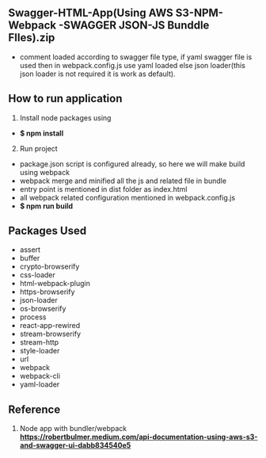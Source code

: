 ## Swagger-HTML-App(Using AWS S3-NPM-Webpack -SWAGGER JSON-JS Bunddle FIles).zip

- comment loaded according to swagger file type, if yaml swagger file is used then in webpack.config.js use yaml loaded else json loader(this json loader is not required it is work as default).

## How to run application

1. Install node packages using
- **$ npm install**

2. Run project 
- package.json script is configured already, so here we will make build using webpack
- webpack merge and minified all the js and related file in bundle
- entry point is mentioned in dist folder as index.html
- all webpack related configuration mentioned in webpack.config.js
- **$ npm run build**

## Packages Used

- assert
- buffer
- crypto-browserify
- css-loader
- html-webpack-plugin
- https-browserify
- json-loader
- os-browserify
- process
- react-app-rewired
- stream-browserify
- stream-http
- style-loader
- url
- webpack
- webpack-cli
- yaml-loader

## Reference

1. Node app with bundler/webpack
 **https://robertbulmer.medium.com/api-documentation-using-aws-s3-and-swagger-ui-dabb834540e5**

